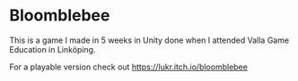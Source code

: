 # Bloomblebee

This is a game I made in 5 weeks in Unity done when I attended Valla Game Education in Linköping.

For a playable version check out https://lukr.itch.io/bloomblebee

